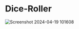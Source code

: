 ﻿# Dice-Roller


![Screenshot 2024-04-19 101608](https://github.com/vishnu192003/Dice-Roller/assets/127621079/ac67c329-2c53-4e36-9503-bd2a40dd5140)


